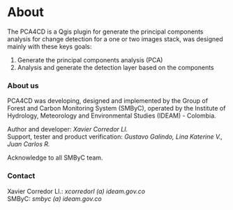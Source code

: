 # About

The PCA4CD is a Qgis plugin for generate the principal components analysis for change detection for a one or two images stack, was designed mainly with these keys goals:

1. Generate the principal components analysis (PCA)
2. Analysis and generate the detection layer based on the components

### About us

PCA4CD was developing, designed and implemented by the Group of Forest and Carbon Monitoring System (SMByC), operated by the Institute of Hydrology, Meteorology and Environmental Studies (IDEAM) - Colombia.

Author and developer: *Xavier Corredor Ll.*  
Support, tester and product verification: *Gustavo Galindo, Lina Katerine V., Juan Carlos R.*

Acknowledge to all SMByC team.

### Contact

Xavier Corredor Ll.: *xcorredorl (a) ideam.gov.co*  
SMByC: *smbyc (a) ideam.gov.co*
